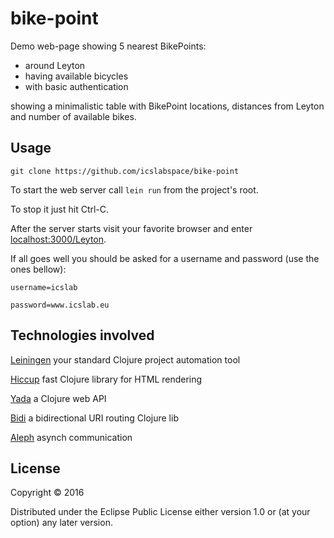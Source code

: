 # bike-point

Demo web-page showing 5 nearest BikePoints:

* around Leyton
* having available bicycles
* with basic authentication

showing a minimalistic table with BikePoint
locations, distances from Leyton and number of available bikes.

## Usage

`git clone https://github.com/icslabspace/bike-point`

To start the web server call `lein run` from the project's root.

To stop it just hit Ctrl-C.

After the server starts visit your favorite browser and enter [localhost:3000/Leyton](localhost:3000/Leyton).

If all goes well you should be asked for a username and password (use the ones bellow):

`username=icslab`

`password=www.icslab.eu`

## Technologies involved

[Leiningen](http://leiningen.org/) your standard Clojure project automation tool

[Hiccup](https://github.com/weavejester/hiccup) fast Clojure library for HTML rendering

[Yada](https://github.com/juxt/yada) a Clojure web API

[Bidi](https://github.com/juxt/bidi) a bidirectional URI routing Clojure lib

[Aleph](https://github.com/ztellman/aleph) asynch communication

## License

Copyright © 2016

Distributed under the Eclipse Public License either version 1.0 or (at
your option) any later version.
